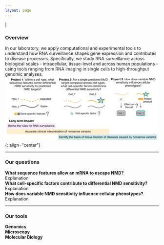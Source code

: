 ```yaml
---
layout: page
---
```


|

### Overview  
In our laboratory, we apply computational and experimental tools to understand how RNA surveillance shapes gene expression and contributes to disease processes. Specifically, we study RNA surveillance across biological scales - intracellular, tissue-level and across human populations - using tools ranging from RNA imaging in single cells to high-throughput genomic analyses.   
![img](/img/research-overview.png){: align="center"}
<br>

---

### Our questions  

**What sequence features allow an mRNA to escape NMD?**  
Explanation  
**What cell-specific factors contribute to differential NMD sensitivity?**  
Explanation  
**How does variable NMD sensitivity influence cellular phenotypes?**  
Explanation  

---

### Our tools

**Genomics**  
**Microscopy**  
**Molecular Biology**  
